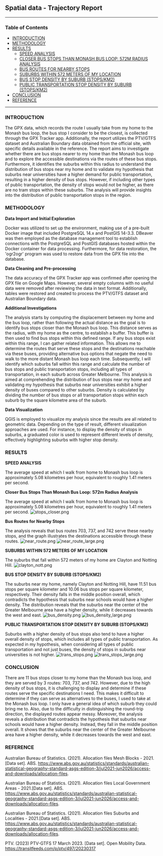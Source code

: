 ## Spatial data - Trajectory Report

---

### **Table of Contents**

- [INTRODUCTION](#intro)
- [METHODOLOGY](#method)
- [RESULTS](#results)
  - [SPEED ANALYSIS](#SPEED_ANALYSIS)
  - [CLOSER BUS STOPS THAN MONASH BUS LOOP: 572M RADIUS ANALYSIS ](#CLOSER_BUS_STOPS)
  - [BUS ROUTES FOR NEARBY STOPS](#BUS_ROUTES_FOR_NEARBY_STOPS)
  - [SUBURBS WITHIN 572 METERS OF MY LOCATION](#SUBURBS_WITHIN_572_METERS)
  - [BUS STOP DENSITY BY SUBURB (STOPS/KM2)](#BUS_STOP_DENSITY)
  - [PUBLIC TRANSPORTATION STOP DENSITY BY SUBURB (STOPS/KM2)](#PUBLIC_TRANSPORTATION_STOP_DENSITY)
- [CONCLUSION](#conclusion)
- [REFERENCE](#reference)

---

### **INTRODUCTION** <a name="intro"></a>

The GPX data, which records the route I usually take from my home to the Monash bus loop, the bus stop I consider to be the closest, is collected through the GPX Tracker app. Additionally, the report utilizes the PTV/GTFS dataset and Australian Boundary data obtained from the official site, with specific details available in the reference.
The report aims to investigate whether there are bus stops nearer to my home than the Monash bus loop and to explore the accessible destinations via the routes of these bus stops. Furthermore, it identifies the suburbs within this radius to understand the distribution of bus stops near my home and to validate my hypothesis that suburbs near universities have a higher demand for public transportation, resulting in a higher density of bus stops. However, if including other types of public transportation, the density of stops would not be higher, as there are no tram stops within these suburbs. The analysis will provide insights into the distribution of public transportation stops in the region.

### **METHODOLOGY** <a name="method"></a>

**Data Import and Initial Exploration**

Docker was utilized to set up the environment, making use of a pre-built Docker image that included PostgreSQL 14.x and PostGIS 14-3.3. DBeaver was then employed as the database management tool to establish connections with the PostgreSQL and PostGIS databases hosted within the Docker container for data processing. Furthermore, for data restoration, the 'ogr2ogr' program was used to restore data from the GPX file into the database.

**Data Cleaning and Pre-processing**

The data accuracy of the GPX Tracker app was confirmed after opening the GPX file on Google Maps. However, several empty columns with no useful data were removed after reviewing the data in text format. Additionally, tables were restored and created to process the PTV/GTFS dataset and Australian Boundary data.

**Additional Investigations**

The analysis starts by computing the displacement between my home and the bus loop, rather than following the actual distance as the goal is to identify bus stops closer than the Monash bus loop. This distance serves as the radius, with my home as the centre, to establish a buffer. This buffer is then used to find bus stops within this defined range. If any bus stops exist within this range, I can gather related information. This allows me to determine the routes that serve these stops and the destinations reachable via these buses, providing alternative bus options that negate the need to walk to the more distant Monash bus loop each time.
Subsequently, I will identify which suburbs fall within this range and calculate the number of bus stops and public transportation stops, including all types of transportation, in each suburb across Greater Melbourne. This analysis is aimed at comprehending the distribution of bus stops near my home and validating my hypothesis that suburbs near universities exhibit a higher density of buses compared to other suburbs. Density is calculated by dividing the number of bus stops or all transportation stops within each suburb by the square kilometre area of the suburb.

**Data Visualization**

QGIS is employed to visualize my analysis since the results are all related to geometric data. Depending on the type of result, different visualization approaches are used. For instance, to display the density of stops in suburbs, a graduated color is used to represent different levels of density, effectively highlighting suburbs with higher stop density.

### **RESULTS** <a name="results"></a>

**SPEED ANALYSIS** <a name="SPEED_ANALYSIS"></a>

The average speed at which I walk from home to Monash bus loop is approximately 5.08 kilometres per hour, equivalent to roughly 1.41 meters per second.

**Closer Bus Stops Than Monash Bus Loop: 572m Radius Analysis** <a name="CLOSER_BUS_STOPS"></a>

The average speed at which I walk from home to Monash bus loop is approximately 5.08 kilometres per hour, equivalent to roughly 1.41 meters per second.
![stops_closer.png](img%2Fstops_closer.png)

**Bus Routes for Nearby Stops** <a name="BUS_ROUTES_FOR_NEARBY_STOPS"></a>

The analysis reveals that bus routes 703, 737, and 742 serve these nearby stops, and the graph illustrates the destinations accessible through these routes.
![near_route.png](img%2Fnear_route.png)
![near_route_large.png](img%2Fnear_route_large.png)

**SUBURBS WITHIN 572 METERS OF MY LOCATION** <a name="SUBURBS_WITHIN_572_METERS"></a>

The suburbs that fall within 572 meters of my home are Clayton and Notting Hill.
![clayton_nott.png](img%2Fclayton_nott.png)

**BUS STOP DENSITY BY SUBURB (STOPS/KM2)** <a name="BUS_STOP_DENSITY"></a>

The suburbs near my home, namely Clayton and Notting Hill, have 11.51 bus stops per square kilometer and 10.06 bus stops per square kilometer, respectively. Their density falls in the middle position overall, which contradicts the hypothesis that suburbs near schools would have a higher density. The distribution reveals that the suburbs near the center of the Greater Melbourne area have a higher density, while it decreases towards the west and east.
![bus_density.png](img%2Fbus_density.png)
![bus_density_large.png](img%2Fbus_density_large.png)

**PUBLIC TRANSPORTATION STOP DENSITY BY SUBURB (STOPS/KM2)** <a name="PUBLIC_TRANSPORTATION_STOP_DENSITY"></a>

Suburbs with a higher density of bus stops also tend to have a higher overall density of stops, which includes all types of public transportation. As expected in my hypothesis, when considering all types of public transportation and not just buses, the density of stops in suburbs near universities is not higher.
![trans_stops.png](img%2Ftrans_stops.png)
![trans_stops_large.png](img%2Ftrans_stops_large.png)

### **CONCLUSION** <a name="conclusion"></a>

There are 11 bus stops closer to my home than the Monash bus loop, and they are served by 3 routes: 703, 737, and 742. However, due to the high density of bus stops, it is challenging to display and determine if these routes serve the specific destinations I need. This makes it difficult to determine if they can serve as alternatives to the buses, I used to take at the Monash bus loop. I only have a general idea of which suburb they could bring me to. Also, due to the difficulty in distinguishing the round-trip direction, the displayed routes appear messy.
Moreover, the analysis reveals a distribution that contradicts the hypothesis that suburbs near schools would have a higher density. Instead, they fall in the middle position overall. It shows that the suburbs near the center of the Greater Melbourne area have a higher density, while it decreases towards the west and east.

### **REFERENCE** <a name="reference"></a>

Australian Bureau of Statistics. (2021). Allocation files Mesh Blocks - 2021. [Data set]. ABS.
https://www.abs.gov.au/statistics/standards/australian-statistical-geography-standard-asgs-edition-3/jul2021-jun2026/access-and-downloads/allocation-files.

Australian Bureau of Statistics. (2021). Allocation files Local Government Areas - 2021.[Data set]. ABS.
https://www.abs.gov.au/statistics/standards/australian-statistical-geography-standard-asgs-edition-3/jul2021-jun2026/access-and-downloads/allocation-files.

Australian Bureau of Statistics. (2021). Allocation files Suburbs and Localities - 2021.[Data set]. ABS.
https://www.abs.gov.au/statistics/standards/australian-statistical-geography-standard-asgs-edition-3/jul2021-jun2026/access-and-downloads/allocation-files.

PTV. (2023) PTV-GTFS 17 March 2023. [Data set]. Open Mobility Data. https://transitfeeds.com/p/ptv/497/20230317
